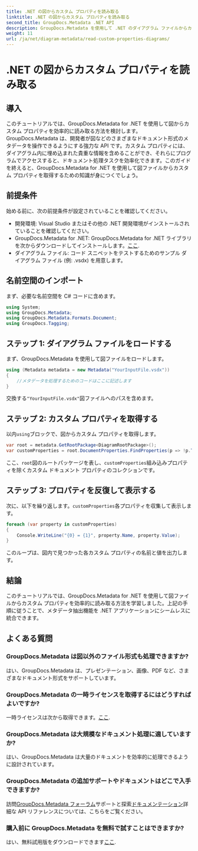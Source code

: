 ```yaml
---
title: .NET の図からカスタム プロパティを読み取る
linktitle: .NET の図からカスタム プロパティを読み取る
second_title: GroupDocs.Metadata .NET API
description: GroupDocs.Metadata を使用して .NET のダイアグラム ファイルからカスタム プロパティを抽出する方法を学びます。開発者向けの簡単なステップバイステップ ガイド。
weight: 11
url: /ja/net/diagram-metadata/read-custom-properties-diagrams/
---
```


# .NET の図からカスタム プロパティを読み取る

## 導入
このチュートリアルでは、GroupDocs.Metadata for .NET を使用して図からカスタム プロパティを効率的に読み取る方法を検討します。 GroupDocs.Metadata は、開発者が図などのさまざまなドキュメント形式のメタデータを操作できるようにする強力な API です。カスタム プロパティには、ダイアグラム内に埋め込まれた貴重な情報を含めることができ、それらにプログラムでアクセスすると、ドキュメント処理タスクを効率化できます。このガイドを終えると、GroupDocs.Metadata for .NET を使用して図ファイルからカスタム プロパティを取得するための知識が身につくでしょう。
## 前提条件
始める前に、次の前提条件が設定されていることを確認してください。
- 開発環境: Visual Studio またはその他の .NET 開発環境がインストールされていることを確認してください。
-  GroupDocs.Metadata for .NET: GroupDocs.Metadata for .NET ライブラリを次からダウンロードしてインストールします。[ここ](https://releases.groupdocs.com/metadata/net/).
- ダイアグラム ファイル: コード スニペットをテストするためのサンプル ダイアグラム ファイル (例: .vsdx) を用意します。

## 名前空間のインポート
まず、必要な名前空間を C# コードに含めます。
```csharp
using System;
using GroupDocs.Metadata;
using GroupDocs.Metadata.Formats.Document;
using GroupDocs.Tagging;
```
## ステップ 1: ダイアグラム ファイルをロードする
まず、GroupDocs.Metadata を使用して図ファイルをロードします。
```csharp
using (Metadata metadata = new Metadata("YourInputFile.vsdx"))
{
    //メタデータを処理するためのコードはここに記述します
}
```
交換する`"YourInputFile.vsdx"`図ファイルへのパスを含めます。
## ステップ 2: カスタム プロパティを取得する
以内`using`ブロックで、図からカスタム プロパティを取得します。
```csharp
var root = metadata.GetRootPackage<DiagramRootPackage>();
var customProperties = root.DocumentProperties.FindProperties(p => !p.Tags.Contains(Tags.Document.BuiltIn));
```
ここ、`root`図のルートパッケージを表し、`customProperties`組み込みプロパティを除くカスタム ドキュメント プロパティのコレクションです。
## ステップ 3: プロパティを反復して表示する
次に、以下を繰り返します。`customProperties`各プロパティを収集して表示します。
```csharp
foreach (var property in customProperties)
{
    Console.WriteLine("{0} = {1}", property.Name, property.Value);
}
```
このループは、図内で見つかった各カスタム プロパティの名前と値を出力します。

## 結論
このチュートリアルでは、GroupDocs.Metadata for .NET を使用して図ファイルからカスタム プロパティを効率的に読み取る方法を学習しました。上記の手順に従うことで、メタデータ抽出機能を .NET アプリケーションにシームレスに統合できます。

## よくある質問
### GroupDocs.Metadata は図以外のファイル形式も処理できますか?
はい、GroupDocs.Metadata は、プレゼンテーション、画像、PDF など、さまざまなドキュメント形式をサポートしています。
### GroupDocs.Metadata の一時ライセンスを取得するにはどうすればよいですか?
一時ライセンスは次から取得できます。[ここ](https://purchase.groupdocs.com/temporary-license/).
### GroupDocs.Metadata は大規模なドキュメント処理に適していますか?
はい、GroupDocs.Metadata は大量のドキュメントを効率的に処理できるように設計されています。
### GroupDocs.Metadata の追加サポートやドキュメントはどこで入手できますか?
訪問[GroupDocs.Metadata フォーラム](https://forum.groupdocs.com/c/metadata/14)サポートと探索[ドキュメンテーション](https://tutorials.groupdocs.com/metadata/net/)詳細な API リファレンスについては、こちらをご覧ください。
### 購入前に GroupDocs.Metadata を無料で試すことはできますか?
はい、無料試用版をダウンロードできます[ここ](https://releases.groupdocs.com/).